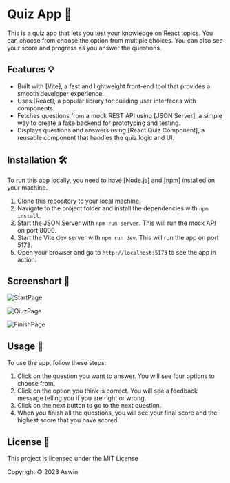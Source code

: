 # Quiz App 🧠

This is a quiz app that lets you test your knowledge on React topics. You can choose from choose the option from multiple choices. You can also see your score and progress as you answer the questions.

## Features 💡

- Built with [Vite], a fast and lightweight front-end tool that provides a smooth developer experience.
- Uses [React], a popular library for building user interfaces with components.
- Fetches questions from a mock REST API using [JSON Server], a simple way to create a fake backend for prototyping and testing.
- Displays questions and answers using [React Quiz Component], a reusable component that handles the quiz logic and UI.

## Installation 🛠️

To run this app locally, you need to have [Node.js] and [npm] installed on your machine.

1. Clone this repository to your local machine.
2. Navigate to the project folder and install the dependencies with `npm install`.
3. Start the JSON Server with `npm run server`. This will run the mock API on port 8000.
4. Start the Vite dev server with `npm run dev`. This will run the app on port 5173.
5. Open your browser and go to `http://localhost:5173` to see the app in action.

## Screenshort 📸

![StartPage](https://github.com/Aswin2702/quiz-app/assets/94279007/74b8def4-dfda-4514-bb26-a77927d33552)

![QiuzPage](https://github.com/Aswin2702/quiz-app/assets/94279007/b90960a7-62cd-40be-bd9c-a6bf8cf8b6c7)

![FinishPage](https://github.com/Aswin2702/quiz-app/assets/94279007/27d72faa-f0de-45b8-8b3a-66e18e6e649c)

## Usage 🚀

To use the app, follow these steps:

1. Click on the question you want to answer. You will see four options to choose from.
2. Click on the option you think is correct. You will see a feedback message telling you if you are right or wrong.
3. Click on the next button to go to the next question.
4. When you finish all the questions, you will see your final score and the highest score that you have scored.

## License 📄

This project is licensed under the MIT License

Copyright © 2023 Aswin
